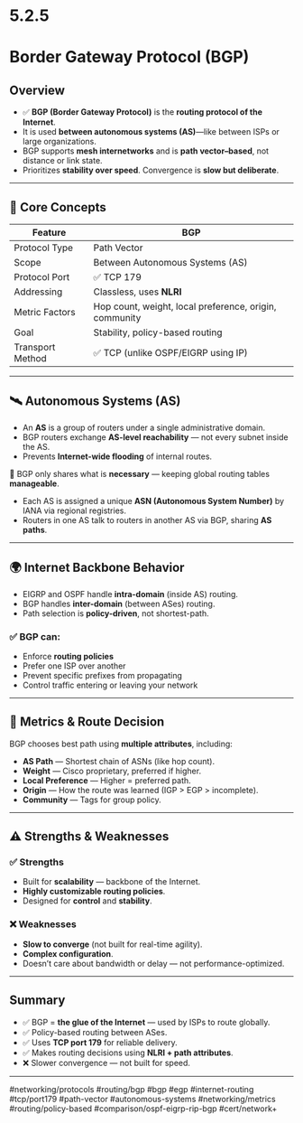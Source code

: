 # 5.2.5  
# Border Gateway Protocol (BGP)

## Overview  
- ✅ **BGP (Border Gateway Protocol)** is the **routing protocol of the Internet**.
- It is used **between autonomous systems (AS)**—like between ISPs or large organizations.
- BGP supports **mesh internetworks** and is **path vector–based**, not distance or link state.
- Prioritizes **stability over speed**. Convergence is **slow but deliberate**.

---

## 🧱 Core Concepts

| Feature           | BGP                                  |
|-------------------|---------------------------------------|
| Protocol Type     | Path Vector                           |
| Scope             | Between Autonomous Systems (AS)       |
| Protocol Port     | ✅ TCP 179                             |
| Addressing        | Classless, uses **NLRI**              |
| Metric Factors    | Hop count, weight, local preference, origin, community |
| Goal              | Stability, policy-based routing       |
| Transport Method  | ✅ TCP (unlike OSPF/EIGRP using IP)   |

---

## 🛰️ Autonomous Systems (AS)

- An **AS** is a group of routers under a single administrative domain.
- BGP routers exchange **AS-level reachability** — not every subnet inside the AS.
- Prevents **Internet-wide flooding** of internal routes.

🧠 BGP only shares what is **necessary** — keeping global routing tables **manageable**.

- Each AS is assigned a unique **ASN (Autonomous System Number)** by IANA via regional registries.
- Routers in one AS talk to routers in another AS via BGP, sharing **AS paths**.

---

## 🌍 Internet Backbone Behavior

- EIGRP and OSPF handle **intra-domain** (inside AS) routing.
- BGP handles **inter-domain** (between ASes) routing.
- Path selection is **policy-driven**, not shortest-path.

### ✅ BGP can:
- Enforce **routing policies**
- Prefer one ISP over another
- Prevent specific prefixes from propagating
- Control traffic entering or leaving your network

---

## 🔁 Metrics & Route Decision

BGP chooses best path using **multiple attributes**, including:

- **AS Path** — Shortest chain of ASNs (like hop count).
- **Weight** — Cisco proprietary, preferred if higher.
- **Local Preference** — Higher = preferred path.
- **Origin** — How the route was learned (IGP > EGP > incomplete).
- **Community** — Tags for group policy.

---

## ⚠️ Strengths & Weaknesses

### ✅ Strengths
- Built for **scalability** — backbone of the Internet.
- **Highly customizable routing policies**.
- Designed for **control** and **stability**.

### ❌ Weaknesses
- **Slow to converge** (not built for real-time agility).
- **Complex configuration**.
- Doesn’t care about bandwidth or delay — not performance-optimized.

---

## Summary

- ✅ BGP = **the glue of the Internet** — used by ISPs to route globally.
- ✅ Policy-based routing between ASes.
- ✅ Uses **TCP port 179** for reliable delivery.
- ✅ Makes routing decisions using **NLRI + path attributes**.
- ❌ Slower convergence — not built for speed.

---
#networking/protocols
#routing/bgp
#bgp
#egp
#internet-routing
#tcp/port179
#path-vector
#autonomous-systems
#networking/metrics
#routing/policy-based
#comparison/ospf-eigrp-rip-bgp
#cert/network+
